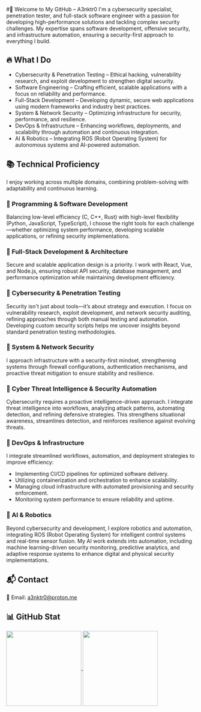 #👋 Welcome to My GitHub – A3nktr0
I'm a cybersecurity specialist, penetration tester, and full-stack software engineer with a passion for developing high-performance solutions and tackling complex security challenges. My expertise spans software development, offensive security, and infrastructure automation, ensuring a security-first approach to everything I build.
## 🔥 What I Do
- Cybersecurity & Penetration Testing – Ethical hacking, vulnerability research, and exploit development to strengthen digital security.
- Software Engineering – Crafting efficient, scalable applications with a focus on reliability and performance.
- Full-Stack Development – Developing dynamic, secure web applications using modern frameworks and industry best practices.
- System & Network Security – Optimizing infrastructure for security, performance, and resilience.
- DevOps & Infrastructure – Enhancing workflows, deployments, and scalability through automation and continuous integration.
- AI & Robotics – Integrating ROS (Robot Operating System) for autonomous systems and AI-powered automation.

## 📚 Technical Proficiency
I enjoy working across multiple domains, combining problem-solving with adaptability and continuous learning.

### 🔹 Programming & Software Development
Balancing low-level efficiency (C, C++, Rust) with high-level flexibility (Python, JavaScript, TypeScript), I choose the right tools for each challenge—whether optimizing system performance, developing scalable applications, or refining security implementations.

### 🔹 Full-Stack Development & Architecture
Secure and scalable application design is a priority. I work with React, Vue, and Node.js, ensuring robust API security, database management, and performance optimization while maintaining development efficiency.

### 🔹 Cybersecurity & Penetration Testing
Security isn't just about tools—it’s about strategy and execution. I focus on vulnerability research, exploit development, and network security auditing, refining approaches through both manual testing and automation. Developing custom security scripts helps me uncover insights beyond standard penetration testing methodologies.

### 🔹 System & Network Security
I approach infrastructure with a security-first mindset, strengthening systems through firewall configurations, authentication mechanisms, and proactive threat mitigation to ensure stability and resilience.

### 🔹 Cyber Threat Intelligence & Security Automation
Cybersecurity requires a proactive intelligence-driven approach. I integrate threat intelligence into workflows, analyzing attack patterns, automating detection, and refining defensive strategies. This strengthens situational awareness, streamlines detection, and reinforces resilience against evolving threats.

### 🔹 DevOps & Infrastructure
I integrate streamlined workflows, automation, and deployment strategies to improve efficiency:
- Implementing CI/CD pipelines for optimized software delivery.
- Utilizing containerization and orchestration to enhance scalability.
- Managing cloud infrastructure with automated provisioning and security enforcement.
- Monitoring system performance to ensure reliability and uptime.

### 🔹 AI & Robotics
Beyond cybersecurity and development, I explore robotics and automation, integrating ROS (Robot Operating System) for intelligent control systems and real-time sensor fusion. My AI work extends into automation, including machine learning-driven security monitoring, predictive analytics, and adaptive response systems to enhance digital and physical security implementations.

## 📬 Contact
📧 Email: a3nktr0@proton.me

## 📊 GitHub Stat
<a href="https://github.com/a3nktr0/github-readme-stats">
  <img height=200 align="center" src="https://github-readme-stats.vercel.app/api/top-langs/?username=a3nktr0&size_weight=0.5&count_weight=0.5&langs_count=10&theme=dark&hide_progress=true" />
</a>
<a href="https://github.com/a3nktr0/convoychat">
  <img height=200 align="center" src="https://github-readme-stats.vercel.app/api?username=a3nktr0&show_icons=true&theme=dark" />
</a>
